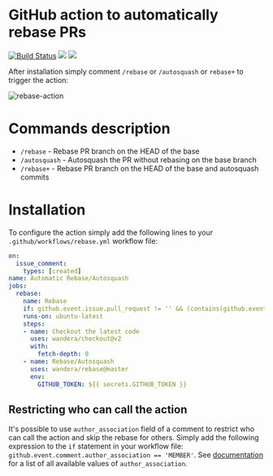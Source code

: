 # GitHub action to automatically rebase PRs

[![Build Status](https://api.cirrus-ci.com/github/cirrus-actions/rebase.svg)](https://cirrus-ci.com/github/cirrus-actions/rebase) [![](https://images.microbadger.com/badges/version/cirrusactions/rebase.svg)](https://microbadger.com/images/cirrusactions/rebase) [![](https://images.microbadger.com/badges/image/cirrusactions/rebase.svg)](https://microbadger.com/images/cirrusactions/rebase)

After installation simply comment `/rebase` or `/autosquash` or `rebase+` to trigger the action:

![rebase-action](https://user-images.githubusercontent.com/989066/51547853-14a57b00-1e35-11e9-841d-33114f0f0bd5.gif)

# Commands description
- `/rebase` - Rebase PR branch on the HEAD of the base
- `/autosquash` - Autosquash the PR without rebasing on the base branch
- `/rebase+` - Rebase PR branch on the HEAD of the base and autosquash commits

# Installation

To configure the action simply add the following lines to your `.github/workflows/rebase.yml` workflow file:

```yml
on: 
  issue_comment:
    types: [created]
name: Automatic Rebase/Autosquash
jobs:
  rebase:
    name: Rebase
    if: github.event.issue.pull_request != '' && (contains(github.event.comment.body, '/rebase') || contains(github.event.comment.body, '/autosquash') || contains(github.event.comment.body, '/rebase+'))
    runs-on: ubuntu-latest
    steps:
    - name: Checkout the latest code
      uses: wandera/checkout@v2
      with:
        fetch-depth: 0
    - name: Rebase/Autosquash
      uses: wandera/rebase@master
      env:
        GITHUB_TOKEN: ${{ secrets.GITHUB_TOKEN }}
```

## Restricting who can call the action

It's possible to use `author_association` field of a comment to restrict who can call the action and skip the rebase for others. Simply add the following expression to the `if` statement in your workflow file: `github.event.comment.author_association == 'MEMBER'`. See [documentation](https://developer.github.com/v4/enum/commentauthorassociation/) for a list of all available values of `author_association`.
